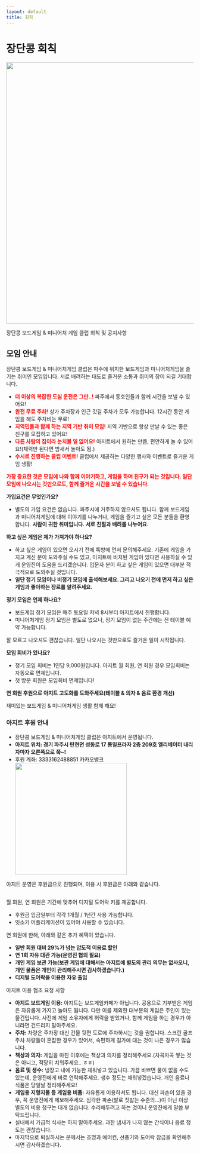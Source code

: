 ```yaml
---
layout: default
title: 회칙
---
```


<div class="post">
	<h1 class="pageTitle">장단콩 회칙</h1>
	<img src="{{ '/assets/img/jdk_main.jpeg' | relative_url }}" alt="" width="700">
	<p class="intro">장단콩 보드게임 & 미니어처 게임 클럽 회칙 및 공지사항</p>
	<h2>모임 안내</h2>
	<p>장단콩 보드게임 & 미니어처게임 클럽은 파주에 위치한 보드게임과 미니어처게임을 즐기는 취미인 모임입니다. 서로 배려하는 태도로 즐거운 소통과 취미의 장이 되길 기대합니다.</p>
	<ul>
		<li><strong style="color: red;">더 이상의 복잡한 도심 운전은 그만..!</strong> 파주에서 동호인들과 함께 시간을 보낼 수 있어요!</li>
  		<li><strong style="color: red;">완전 무료 주차!</strong> 상가 주차장과 인근 갓길 주차가 모두 가능합니다. 12시간 동안 게임을 해도 주차비는 무료!</li>
  		<li><strong style="color: red;">지역민들과 함께 하는 지역 기반 취미 모임!</strong> 지역 기반으로 항상 만날 수 있는 좋은 친구를 모집하고 있어요!</li>
  		<li><strong style="color: red;">다른 사람의 집이라 눈치볼 일 없어요!</strong> 아지트에서 원하는 만큼, 편안하게 놀 수 있어요!(체력만 된다면 밤새서 놀아도 됨.)</li>
  		<li><strong style="color: red;">수시로 진행하는 클럽 이벤트!</strong> 클럽에서 제공하는 다양한 행사와 이벤트로 즐거운 게임 생활!</li>
  	</ul>
	<p><strong style="color: red;">가장 중요한 것은 모임에 나와 함께 이야기하고, 게임을 하며 친구가 되는 것입니다. 일단 모임에 나오시는 것만으로도, 함께 즐거운 시간을 보낼 수 있습니다.</strong></p>
	<p><strong>가입요건은 무엇인가요?</strong></p>
	<ul>
		<li>별도의 가입 요건은 없습니다. 파주시에 거주하지 않으셔도 됩니다. 함께 보드게임과 미니어처게임에 대해 이야기를 나누거나, 게임을 즐기고 싶은 모든 분들을 환영합니다.
<strong>사람이 귀한 취미입니다. 서로 친절과 배려를 나누어요.</strong></li>
  	</ul>
	<p><b>하고 싶은 게임은 제가 가져가야 하나요?</b></p>
	<ul>
		<li>하고 싶은 게임이 있으면 오시기 전에 톡방에 먼저 문의해주세요. 기존에 게임을 가지고 계신 분이 도와주실 수도 있고, 아지트에 비치된 게임이 있다면 사용하실 수 있게 운영진이 도움을 드리겠습니다. 입문자 분이 하고 싶은 게임이 있으면 대부분 적극적으로 도와주실 것입니다.</li>
		<li><b>일단 정기 모임이나 비정기 모임에 출석해보세요. 그리고 나오기 전에 먼저 하고 싶은 게임과 좋아하는 장르를 알려주세요.</b></li>
  	</ul>
	<p><b>정기 모임은 언제 하나요?</b></p>
	<ul>
		<li>보드게임 정기 모임은 매주 토요일 저녁 8시부터 아지트에서 진행합니다.</li>
		<li>미니어처게임 정기 모임은 별도로 없으나, 정기 모임이 없는 주간에는 전 테이블 예약 가능합니다.</li>
  	</ul>
	<p>잘 모르고 나오셔도 괜찮습니다. 일단 나오시는 것만으로도 즐거운 일이 시작됩니다.</p>
	<p><b>모임 회비가 있나요?</b></p>
	<ul>
		<li>정기 모임 회비는 1인당 9,000원입니다. 아지트 월 회원, 연 회원 경우 모임회비는 자동으로 면제입니다.</li>
		<li>첫 방문 회원은 모임회비 면제입니다!</li>
  	</ul>
	<p><b>연 회원 후원으로 아지트 고도화를 도와주세요(테이블 & 의자 & 음료 환경 개선)</b></p>
	<p>재미있는 보드게임 & 미니어처게임 생활 함께 해요!</p>
	<h3>아지트 후원 안내</h3>
	<ul>
		<li>장단콩 보드게임 & 미니어처게임 클럽은 아지트에서 운영됩니다.</li>
		<li><b>아지트 위치: 경기 파주시 탄현면 성동로 17 통일프라자 2층 209호
엘리베이터 내리자마자 오른쪽으로 쭉~!</b></li>
		<li>후원 계좌: 3333162488851 카카오뱅크</li>
		<img src="{{ '/assets/img/money.png' | relative_url }}" alt="" width="300">
  	</ul>
	<p>아지트 운영은 후원금으로 진행되며, 이용 시 후원금은 아래와 같습니다.</p>
	<img src="{{ '/assets/img/table.png' | relative_url }}" alt="">
	<p>월 회원, 연 회원은 기간에 맞추어 디지털 도어락 키를 제공합니다.</p>
	<ul>
		<li>후원금 입금일부터 각각 1개월 / 1년간 사용 가능합니다.</li>
		<li>잇소키 어플리케이션이 있어야 사용할 수 있습니다.</li>
	</ul>
	<p>연 회원에 한해, 아래와 같은 추가 혜택이 있습니다.</p>
	<ul>
		<li><b>일반 회원 대비 29%가 넘는 압도적 이용료 할인</b></li>
		<li><b>연 1회 자유 대관 가능(운영진 협의 필요)</b></li>
		<li><b>개인 게임 보관 가능(보관 게임에 대해서는 아지트에 별도의 관리 의무는 없사오니, 개인 물품은 개인이 관리해주시면 감사하겠습니다.)</b></li>
		<li><b>디지털 도어락을 이용한 자유 출입</b></li>
	</ul>
	<p>아지트 이용 협조 요청 사항</p>
	<ul>
		<li><b>아지트 보드게임 이용:</b> 아지트는 보드게임카페가 아닙니다. 공용으로 기부받은 게임은 자유롭게 가지고 놀아도 됩니다. 다만 이를 제외한 대부분의 게임은 주인이 있는 물건입니다. 사전에 게임 소유자에게 허락을 받았거나, 함께 게임을 하는 경우가 아니라면 건드리지 말아주세요.</li>
		<li><b>주차:</b> 차량은 주차장 대신 건물 뒷편 도로에 주차하시는 것을 권합니다. 스크린 골프 주차 차량들이 혼잡한 경우가 있어서, 속편하게 길가에 대는 것이 나은 경우가 많습니다.</li>
		<li><b>책상과 의자:</b> 게임을 마친 이후에는 책상과 의자를 정리해주세요.(차곡차곡 쌓는 것은 아니고, 적당히 치워주세요.. ㅎㅎ)</li>
		<li><b>음료 및 생수:</b> 냉장고 내에 가능한 채워넣고 있습니다. 가끔 바쁘면 물이 없을 수도 있는데, 운영진에게 바로 연락해주세요. 생수 정도는 채워넣겠습니다. 개인 음료나 식품은 당일날 정리해주세요!</li>
		<li><b>게임용 지형지물 등 게임용 비품:</b> 자유롭게 이용하셔도 됩니다. 대신 파손이 있을 경우, 꼭 운영진에게 제보해주세요. 심각한 파손(발로 짓밟는 수준의…)이 아닌 이상 별도의 비용 청구는 대개 없습니다. 수리해두려고 하는 것이니 운영진에게 말씀 부탁드립니다.</li>
		<li>실내에서 가급적 식사는 하지 말아주세요. 과한 냄새가 나지 않는 간식이나 음료 정도는 괜찮습니다.</li>
		<li>마지막으로 퇴실하시는 분께서는 조명과 에어컨, 선풍기와 도어락 잠금을 확인해주시면 감사하겠습니다.</li>
	</ul>
</div>
